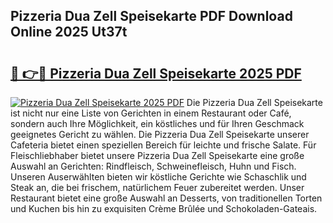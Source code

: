 ## Pizzeria Dua Zell Speisekarte PDF Download Online 2025 Ut37t

# <h2><a href="http://gc7pknx.nevu.top/?p=Pizzeria+Dua+Zell+Speisekarte">🔗 👉🔴 Pizzeria Dua Zell Speisekarte 2025 PDF</a></h2>

[![Pizzeria Dua Zell Speisekarte 2025 PDF](https://i.imgur.com/dBaPXMq.png)](http://gc7pknx.nevu.top/?p=Pizzeria+Dua+Zell+Speisekarte)
Die Pizzeria Dua Zell Speisekarte ist nicht nur eine Liste von Gerichten in einem Restaurant oder Café, sondern auch Ihre Möglichkeit, ein köstliches und für Ihren Geschmack geeignetes Gericht zu wählen. Die Pizzeria Dua Zell Speisekarte unserer Cafeteria bietet einen speziellen Bereich für leichte und frische Salate. Für Fleischliebhaber bietet unsere Pizzeria Dua Zell Speisekarte eine große Auswahl an Gerichten: Rindfleisch, Schweinefleisch, Huhn und Fisch. Unseren Auserwählten bieten wir köstliche Gerichte wie Schaschlik und Steak an, die bei frischem, natürlichem Feuer zubereitet werden. Unser Restaurant bietet eine große Auswahl an Desserts, von traditionellen Torten und Kuchen bis hin zu exquisiten Crème Brûlée und Schokoladen-Gateais.
